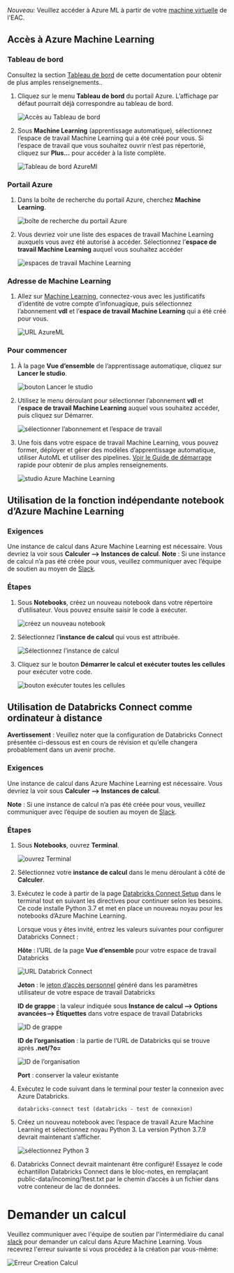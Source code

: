 *Nouveau:* Veuillez accéder à Azure ML à partir de votre [machine virtuelle](VirtualMarchine.md) de l'EAC.

## Accès à Azure Machine Learning
### Tableau de bord

Consultez la section  [Tableau de bord](Dashboards.md) de cette documentation pour obtenir de plus amples renseignements..  

1. 	Cliquez sur le menu **Tableau de bord** du portail Azure. L’affichage par défaut pourrait déjà correspondre au tableau de bord.  

    ![Accès au Tableau de bord](images/AzureML01.png)

2. Sous **Machine Learning** (apprentissage automatique), sélectionnez l’espace de travail Machine Learning qui a été créé pour vous. Si l’espace de travail que vous souhaitez ouvrir n’est pas répertorié, cliquez sur **Plus…** pour accéder à la liste complète.

    ![Tableau de bord AzureMl](images/AzureML02.png)


### Portail Azure

1.	Dans la boîte de recherche du portail Azure, cherchez **Machine Learning**.

    ![boîte de recherche du portail Azure](images/AzureML03.png)

2.	Vous devriez voir une liste des espaces de travail Machine Learning auxquels vous avez été autorisé à accéder. Sélectionnez l’**espace de travail Machine Learning** auquel vous souhaitez accéder

    ![espaces de travail Machine Learning](images/AzureML04.png)  

### Adresse de Machine Learning

1.	Allez sur [Machine Learning](https://ml.azure.com/), connectez-vous avec les justificatifs d’identité de votre compte d’infonuagique, puis sélectionnez l’abonnement **vdl** et l’**espace de travail Machine Learning** qui a été créé pour vous.

    ![URL AzureML](images/AzureMlURL.png)

### Pour commencer

1.	À la page **Vue d’ensemble** de l’apprentissage automatique, cliquez sur **Lancer le studio**.

    ![bouton Lancer le studio](images/AzureML05.png)  

2.	Utilisez le menu déroulant pour sélectionner l’abonnement **vdl** et l’**espace de travail Machine Learning** auquel vous souhaitez accéder, puis cliquez sur Démarrer.

    ![sélectionner l’abonnement et l’espace de travail](images/AzureMlURL.png)

3.	Une fois dans votre espace de travail Machine Learning, vous pouvez former, déployer et gérer des modèles d’apprentissage automatique, utiliser AutoML et utiliser des pipelines. [Voir le Guide de démarrage](https://docs.microsoft.com/fr-fr/azure/machine-learning/) rapide pour obtenir de plus amples renseignements.

    ![studio Azure Machine Learning](images/AzureML06.png)  

## Utilisation de la fonction indépendante notebook d’Azure Machine Learning
### Exigences
Une instance de calcul dans Azure Machine Learning est nécessaire. Vous devriez la voir sous **Calculer --> Instances de calcul**.
**Note** : Si une instance de calcul n’a pas été créée pour vous, veuillez communiquer avec l’équipe de soutien au moyen de [Slack](https://cae-eac.slack.com/).

### Étapes

1.	Sous **Notebooks**, créez un nouveau notebook dans votre répertoire d’utilisateur. Vous pouvez ensuite saisir le code à exécuter.

    ![créez un nouveau notebook](images/AzureML07.png)

2.	Sélectionnez l’**instance de calcul** qui vous est attribuée.

    ![Sélectionnez l’instance de calcul](images/AzureML08.png)

3.	Cliquez sur le bouton **Démarrer le calcul et exécuter toutes les cellules** pour exécuter votre code.

    ![bouton exécuter toutes les cellules](images/AzureML09.png)

## Utilisation de Databricks Connect comme ordinateur à distance
**Avertissement** : Veuillez noter que la configuration de Databricks Connect présentée ci-dessous est en cours de révision et qu’elle changera probablement dans un avenir proche.

### Exigences

Une instance de calcul dans Azure Machine Learning est nécessaire. Vous devriez la voir sous **Calculer --> Instances de calcul**.

**Note** : Si une instance de calcul n’a pas été créée pour vous, veuillez communiquer avec l’équipe de soutien au moyen de [Slack](https://cae-eac.slack.com/).

### Étapes

1.	Sous **Notebooks**, ouvrez **Terminal**.

    ![ouvrez Terminal](images/AzureML10.png)

2.	Sélectionnez votre **instance de calcul** dans le menu déroulant à côté de **Calculer**.

3.	Exécutez le code à partir de la page [Databricks Connect Setup](https://github.com/StatCan/cae-eac/blob/master/Examples/AzureML/Databricks-Connect-Setup.txt) dans le terminal tout en suivant les directives pour continuer selon les besoins. Ce code installe Python 3.7 et met en place un nouveau noyau pour les notebooks d’Azure Machine Learning.

    Lorsque vous y êtes invité, entrez les valeurs suivantes pour configurer Databricks Connect :

    **Hôte** : l’URL de la page **Vue d’ensemble** pour votre espace de travail Databricks

    ![URL Databrick Connect](images/AzureML11.png)

    **Jeton** : le [jeton d’accès personnel](https://docs.microsoft.com/fr-ca/azure/databricks/dev-tools/api/latest/authentication#--generate-a-personal-access-token) généré dans les paramètres utilisateur de votre espace de travail Databricks

    **ID de grappe** : la valeur indiquée sous **Instance de calcul --> Options avancées--> Étiquettes** dans votre espace de travail Databricks

    ![ID de grappe](images/DatabrickConnectClusterID.PNG)

    **ID de l’organisation** : la partie de l’URL de Databricks qui se trouve après **.net/?o=**  

    ![ID de l’organisation](images/DatabrickConnectOrgID.PNG)

    **Port** : conserver la valeur existante

4.	Exécutez le code suivant dans le terminal pour tester la connexion avec Azure Databricks.
    ```
    databricks-connect test (databricks - test de connexion)
    ```

5.	Créez un nouveau notebook avec l’espace de travail Azure Machine Learning et sélectionnez noyau Python 3. La version Python 3.7.9 devrait maintenant s’afficher.

    ![sélectionnez Python 3](images/AzureML_13.png)

6.	Databricks Connect devrait maintenant être configuré! Essayez le code échantillon Databricks Connect dans le bloc-notes, en remplaçant public-data/incoming/1test.txt par le chemin d’accès à un fichier dans votre conteneur de lac de données.

# Demander un calcul
 Veuillez communiquer avec l'équipe de soutien par l'intermédiaire du canal [slack](https://cae-eac.slack.com) pour demander un calcul dans Azure Machine Learning. Vous recevrez l'erreur suivante si vous procédez à la création par vous-même:

![Erreur Creation Calcul](images/AzureMLErreurCreationCalcul.png)
